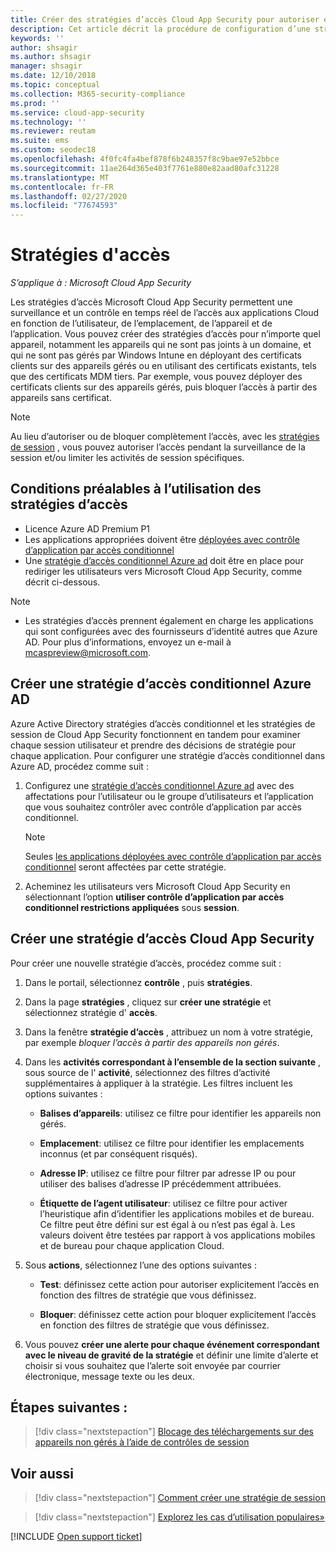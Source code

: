 ```yaml
---
title: Créer des stratégies d’accès Cloud App Security pour autoriser et bloquer l’accès
description: Cet article décrit la procédure de configuration d’une stratégie d’accès Cloud App Security contrôle d’application par accès conditionnel pour autoriser et bloquer l’accès aux applications connectées via Azure AD à l’aide des fonctionnalités de proxy inverse.
keywords: ''
author: shsagir
ms.author: shsagir
manager: shsagir
ms.date: 12/10/2018
ms.topic: conceptual
ms.collection: M365-security-compliance
ms.prod: ''
ms.service: cloud-app-security
ms.technology: ''
ms.reviewer: reutam
ms.suite: ems
ms.custom: seodec18
ms.openlocfilehash: 4f0fc4fa4bef878f6b248357f8c9bae97e52bbce
ms.sourcegitcommit: 11ae264d365e403f7761e880e82aad80afc31228
ms.translationtype: MT
ms.contentlocale: fr-FR
ms.lasthandoff: 02/27/2020
ms.locfileid: "77674593"
---
```

# <a name="access-policies"></a>Stratégies d'accès

*S’applique à : Microsoft Cloud App Security*

Les stratégies d’accès Microsoft Cloud App Security permettent une surveillance et un contrôle en temps réel de l’accès aux applications Cloud en fonction de l’utilisateur, de l’emplacement, de l’appareil et de l’application. Vous pouvez créer des stratégies d’accès pour n’importe quel appareil, notamment les appareils qui ne sont pas joints à un domaine, et qui ne sont pas gérés par Windows Intune en déployant des certificats clients sur des appareils gérés ou en utilisant des certificats existants, tels que des certificats MDM tiers. Par exemple, vous pouvez déployer des certificats clients sur des appareils gérés, puis bloquer l’accès à partir des appareils sans certificat.

> [!NOTE]
> Au lieu d’autoriser ou de bloquer complètement l’accès, avec les [stratégies de session](session-policy-aad.md) , vous pouvez autoriser l’accès pendant la surveillance de la session et/ou limiter les activités de session spécifiques.

## <a name="prerequisites-to-using-access-policies"></a>Conditions préalables à l’utilisation des stratégies d’accès

- Licence Azure AD Premium P1
- Les applications appropriées doivent être [déployées avec contrôle d’application par accès conditionnel](proxy-deployment-aad.md)
- Une [stratégie d’accès conditionnel Azure ad](https://docs.microsoft.com/azure/active-directory/active-directory-conditional-access-azure-portal) doit être en place pour rediriger les utilisateurs vers Microsoft Cloud App Security, comme décrit ci-dessous.

> [!NOTE]
> - Les stratégies d’accès prennent également en charge les applications qui sont configurées avec des fournisseurs d’identité autres que Azure AD. Pour plus d’informations, envoyez un e-mail à mcaspreview@microsoft.com.

## <a name="create-an-azure-ad-conditional-access-policy"></a>Créer une stratégie d’accès conditionnel Azure AD

Azure Active Directory stratégies d’accès conditionnel et les stratégies de session de Cloud App Security fonctionnent en tandem pour examiner chaque session utilisateur et prendre des décisions de stratégie pour chaque application. Pour configurer une stratégie d’accès conditionnel dans Azure AD, procédez comme suit :

1. Configurez une [stratégie d’accès conditionnel Azure ad](https://docs.microsoft.com/azure/active-directory/active-directory-conditional-access-azure-portal) avec des affectations pour l’utilisateur ou le groupe d’utilisateurs et l’application que vous souhaitez contrôler avec contrôle d’application par accès conditionnel.

    > [!NOTE]
    > Seules [les applications déployées avec contrôle d’application par accès conditionnel](proxy-deployment-aad.md) seront affectées par cette stratégie.

2. Acheminez les utilisateurs vers Microsoft Cloud App Security en sélectionnant l’option **utiliser contrôle d’application par accès conditionnel restrictions appliquées** sous **session**.

## <a name="create-a-cloud-app-security-access-policy"></a>Créer une stratégie d’accès Cloud App Security

Pour créer une nouvelle stratégie d’accès, procédez comme suit :

1. Dans le portail, sélectionnez **contrôle** , puis **stratégies**.
2. Dans la page **stratégies** , cliquez sur **créer une stratégie** et sélectionnez stratégie d' **accès**.

3. Dans la fenêtre **stratégie d’accès** , attribuez un nom à votre stratégie, par exemple *bloquer l’accès à partir des appareils non gérés*.

4. Dans les **activités correspondant à l’ensemble de la section suivante** , sous source de l' **activité**, sélectionnez des filtres d’activité supplémentaires à appliquer à la stratégie. Les filtres incluent les options suivantes :

    - **Balises d’appareils**: utilisez ce filtre pour identifier les appareils non gérés.

    - **Emplacement**: utilisez ce filtre pour identifier les emplacements inconnus (et par conséquent risqués).

    - **Adresse IP**: utilisez ce filtre pour filtrer par adresse IP ou pour utiliser des balises d’adresse IP précédemment attribuées.

    - **Étiquette de l’agent utilisateur**: utilisez ce filtre pour activer l’heuristique afin d’identifier les applications mobiles et de bureau. Ce filtre peut être défini sur est égal à ou n’est pas égal à. Les valeurs doivent être testées par rapport à vos applications mobiles et de bureau pour chaque application Cloud.

5. Sous **actions**, sélectionnez l’une des options suivantes :

    - **Test**: définissez cette action pour autoriser explicitement l’accès en fonction des filtres de stratégie que vous définissez.

    - **Bloquer**: définissez cette action pour bloquer explicitement l’accès en fonction des filtres de stratégie que vous définissez.

6. Vous pouvez **créer une alerte pour chaque événement correspondant avec le niveau de gravité de la stratégie** et définir une limite d’alerte et choisir si vous souhaitez que l’alerte soit envoyée par courrier électronique, message texte ou les deux.

## <a name="next-steps"></a>Étapes suivantes :

> [!div class="nextstepaction"]
> [Blocage des téléchargements sur des appareils non gérés à l’aide de contrôles de session](use-case-proxy-block-session-aad.md)

## <a name="see-also"></a>Voir aussi

> [!div class="nextstepaction"]
> [Comment créer une stratégie de session](session-policy-aad.md)

> [!div class="nextstepaction"]
> [Explorez les cas d’utilisation populaires»](use-case-proxy-block-session-aad.md)

[!INCLUDE [Open support ticket](includes/support.md)]
